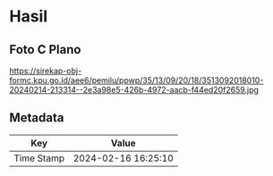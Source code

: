 # Hasil

## Foto C Plano

https://sirekap-obj-formc.kpu.go.id/aee6/pemilu/ppwp/35/13/09/20/18/3513092018010-20240214-213314--2e3a98e5-426b-4972-aacb-f44ed20f2659.jpg


## Metadata

| Key        | Value               |
| ---------- | ------------------- |
| Time Stamp | 2024-02-16 16:25:10 |



